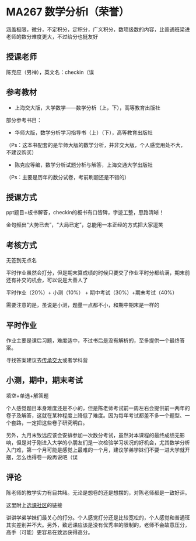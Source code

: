 
# MA267 数学分析I（荣誉）

涵盖极限，微分，不定积分，定积分，广义积分，数项级数的内容，比普通班梁进老师的数分难度更大，不过给分也挺友好
## 授课老师
陈克应（男神），英文名：checkin（误

## 参考教材
* 上海交大版，大学数学——数学分析（上，下），高等教育出版社

部分参考书目：
* 华师大版，数学分析学习指导书（上）（下），高等教育出版社

（Ps：这本书配套的是华师大版的数学分析，并非交大版，个人感觉用处不大，不建议购买）

* 陈克应等编，数学分析试题分析与解答，上海交通大学出版社

（Ps：主要是历年的数分试卷，考前刷题还是不错的）


## 授课方式
ppt题目+板书解答，checkin的板书有口皆碑，字迹工整，思路清晰！

金句频出“大势已去”，“大局已定”，总能用一本正经的方式把大家逗笑

## 考核方式
无签到无点名

平时作业虽然会打分，但是期末算成绩的时候只要交了作业平时分都给满，期末前还有补交的机会，可以说是大善人了

平时作业（20%）+ 小测（10%） + 期中考试（30%）+期末考试（40%）

需要注意的是，虽说是小测，题量一点都不小，和期中期末是一样的

## 平时作业
作业主要是课后习题，难度适中，不过书后是没有解析的，至多提供一个最终答案。

寻找答案建议去[传承交大](https://share.dyweb.sjtu.cn/)或者学科营

## 小测，期中，期末考试
填空+单选+解答题

个人感觉题目本身难度还是不小的，但是陈老师考试前一周左右会提供前一两年的卷子及解答，这就在某种程度上降低了难度。因为每年考试都差不多一个题型、一个套路，一定把这些卷子研究明白。

另外，九月末致远应该会安排参加一次数分考试，虽然对本课程的最终成绩无影响，但是对于刚进入大学的小朋友们是一次检验学习状况的好机会，尤其数学分析入门难，第一个月可能是感觉上最难的一个月，建议学弟学妹们不要一进大学就开摆，怎么也得卷一段再说吧（误


## 评论
陈老师的教学实力有目共睹。无论是想卷的还是想摆的，对陈老师都是一致好评。

这里附上[选课社区](https://course.sjtu.plus/course/12351)的链接

讲讲学弟学妹们最关心的打分。个人感觉打分还是比较宽松的，个人感觉和普通班其实差别并不大。另外，致远课应该是没有优秀率的限制的，老师不会故意压分，高手（可能）更容易在致远获得高分。
